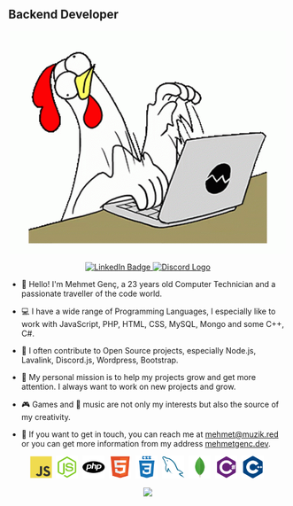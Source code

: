 ## Backend Developer
<p align="center"><img src="/chicken.gif" align="center" /></p>
<p align="center">
<a href="[your-linkedin-URL](https://www.linkedin.com/in/imehmetgenc/)">
    <img src="https://img.shields.io/badge/LinkedIn-blue?style=for-the-badge&logo=linkedin&logoColor=white" alt="LinkedIn Badge"/>
</a>
<a href="https://discord.gg/muzik">
    <img src="https://img.shields.io/badge/Discord-blue?style=for-the-badge&logo=discord&logoColor=white" alt="Discord Logo"/>
</a>
</p>

- 👋 Hello! I'm Mehmet Genç, a 23 years old Computer Technician and a passionate traveller of the code world.

- 💻 I have a wide range of Programming Languages, I especially like to work with JavaScript, PHP, HTML, CSS, MySQL, Mongo and some C++, C\#.

- 🚀 I often contribute to Open Source projects, especially Node.js, Lavalink, Discord.js, Wordpress, Bootstrap.

- 🌟 My personal mission is to help my projects grow and get more attention. I always want to work on new projects and grow.
  
- 🎮 Games and 🎵 music are not only my interests but also the source of my creativity.

- 📧 If you want to get in touch, you can reach me at mehmet@muzik.red or you can get more information from my address [mehmetgenc.dev](https://mehmetgenc.dev).

<p align="center">
  <img src="https://github.com/devicons/devicon/blob/master/icons/javascript/javascript-original.svg" title="JavaScript" alt="JavaScript" width="40" height="40"/>&nbsp;
  <img src="https://github.com/devicons/devicon/blob/master/icons/nodejs/nodejs-original.svg" title="NodeJS" alt="NodeJS" width="40" height="40"/>&nbsp;
  <img src="https://github.com/devicons/devicon/blob/master/icons/php/php-plain.svg" title="PHP" alt="PHP" width="40" height="40"/>&nbsp;
  <img src="https://github.com/devicons/devicon/blob/master/icons/html5/html5-original.svg" title="HTML5" alt="HTML" width="40" height="40"/>&nbsp;
  <img src="https://github.com/devicons/devicon/blob/master/icons/css3/css3-plain-wordmark.svg"  title="CSS3" alt="CSS" width="40" height="40"/>&nbsp;
  <img src="https://github.com/devicons/devicon/blob/master/icons/mysql/mysql-plain.svg" title="MySQL"  alt="MySQL" width="40" height="40"/>&nbsp;
  <img src="https://github.com/devicons/devicon/blob/master/icons/mongodb/mongodb-original.svg" title="MongoDB" alt="MongoDB" width="40" height="40"/>&nbsp;
  <img src="https://github.com/devicons/devicon/blob/master/icons/csharp/csharp-plain.svg" title="CSharp" alt="CSharp" width="40" height="40"/>&nbsp;
  <img src="https://github.com/devicons/devicon/blob/master/icons/cplusplus/cplusplus-plain.svg" title="CPlusPlus" alt="CPlusPlus" width="40" height="40"/>&nbsp;
</p>


<p align="center">
    <img src="https://streak-stats.demolab.com?user=imehmetgenc&theme=transparent&date_format=j%20M%5B%20Y%5D&card_width=512&type=png" />
</p>
